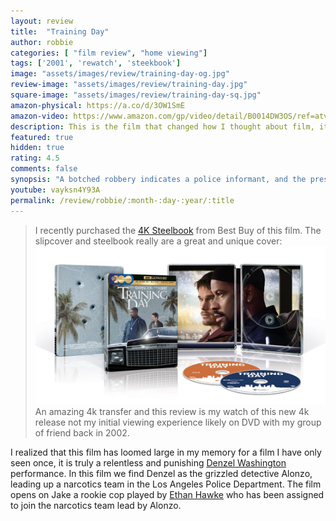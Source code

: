 ```yaml
---
layout: review
title:  "Training Day"
author: robbie
categories: [ "film review", "home viewing"]
tags: ['2001', 'rewatch', 'steekbook']
image: "assets/images/review/training-day-og.jpg"
review-image: "assets/images/review/training-day.jpg"
square-image: "assets/images/review/training-day-sq.jpg"
amazon-physical: https://a.co/d/3OW1SmE
amazon-video: https://www.amazon.com/gp/video/detail/B0014DW3OS/ref=atv_dp_share_cu_r
description: This is the film that changed how I thought about film, it changed my perspective on what movies could be, and was probably the film I watched more then any other in the 1990s.
featured: true
hidden: true
rating: 4.5
comments: false
synopsis: "A botched robbery indicates a police informant, and the pressure mounts in the aftermath at a warehouse. Crime begets violence as the survivors -- veteran Mr. White, newcomer Mr. Orange, psychopathic parolee Mr. Blonde, bickering weasel Mr. Pink and Nice Guy Eddie -- unravel."  
youtube: vayksn4Y93A
permalink: /review/robbie/:month-:day-:year/:title
---
```

> I recently purchased the <a href="https://www.bestbuy.com/site/training-day-includes-digital-copy-4k-ultra-hd-blu-ray-blu-ray-2001/6529681.p?skuId=6529681">4K Steelbook</a> from Best Buy of this film. The slipcover and steelbook really are a great and unique cover: 
![Image of the Training Day Steelbook from Best Buy](/assets/images/review/training-day-bb-steelbook.jpg "The Best Buy exclusive steelbook with a slipcover")
 An amazing 4k transfer and this review is my watch of this new 4k release not my initial viewing experience likely on DVD with my group of friend back in 2002.  
 

I realized that this film has loomed large in my memory for a film I have only seen once, it is truly a relentless and punishing [Denzel Washington](https://www.imdb.com/name/nm0000243/) performance.  In this film we find Denzel as the grizzled detective Alonzo, leading up a narcotics team in the Los Angeles Police Department. The film opens on Jake a rookie cop played by [Ethan Hawke](https://www.imdb.com/name/nm0000160/) who has been assigned to join the narcotics team lead by Alonzo.  


